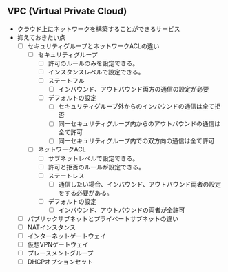 ## VPC (Virtual Private Cloud)
* クラウド上にネットワークを構築することができるサービス
* 抑えておきたい点
  - [ ] セキュリティグループとネットワークACLの違い
    - [ ] セキュリティグループ
      - [ ] 許可のルールのみを設定できる。
      - [ ] インスタンスレベルで設定できる。
      - [ ] ステートフル
        - [ ] インバウンド、アウトバウンド両方の通信の設定が必要
      - [ ] デフォルトの設定
        - [ ] セキュリティグループ外からのインバウンドの通信は全て拒否
        - [ ] 同一セキュリティグループ内からのアウトバウンドの通信は全て許可
        - [ ] 同一セキュリティグループ内での双方向の通信は全て許可
    - [ ] ネットワークACL
      - [ ] サブネットレベルで設定できる。
      - [ ] 許可と拒否のルールが設定できる。
      - [ ] ステートレス
        - [ ] 通信したい場合、インバウンド、アウトバウンド両者の設定をする必要がある。
      - [ ] デフォルトの設定
        - [ ] インバウンド、アウトバウンドの両者が全許可
  - [ ] パブリックサブネットとプライベートサブネットの違い
  - [ ] NATインスタンス
  - [ ] インターネットゲートウェイ
  - [ ] 仮想VPNゲートウェイ
  - [ ] プレースメントグループ
  - [ ] DHCPオプションセット